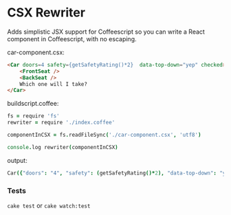# CSX Rewriter

Adds simplistic JSX support for Coffeescript so you can write a React component in Coffeescript, with no escaping.

car-component.csx:

```html
<Car doors=4 safety={getSafetyRating()*2}  data-top-down="yep" checked>
	<FrontSeat />
	<BackSeat />
	Which one will I take?
</Car>
```

buildscript.coffee:

```coffeescript
fs = require 'fs'
rewriter = require './index.coffee'

componentInCSX = fs.readFileSync('./car-component.csx', 'utf8')

console.log rewriter(componentInCSX)
```

output:

```coffeescript
Car({"doors": "4", "safety": (getSafetyRating()*2), "data-top-down": "yep", "checked": true}, FrontSeat(null), BackSeat(null), '''Which one will I take?''')
```

### Tests

`cake test` or `cake watch:test`